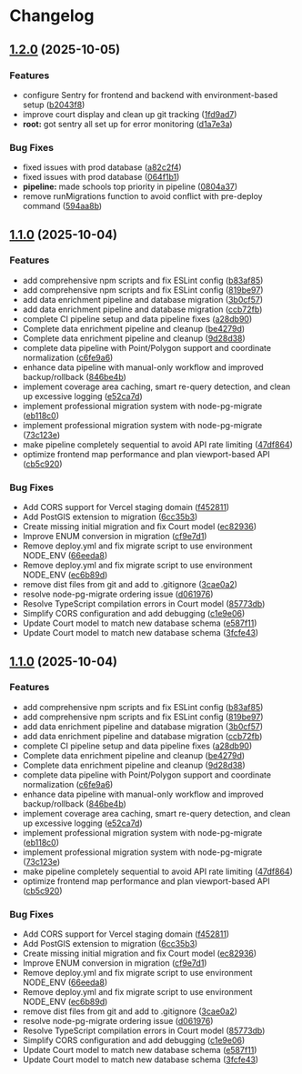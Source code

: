 # Changelog

## [1.2.0](https://github.com/TheSurfingCoder/CourtPulse/compare/backend-v1.1.0...backend-v1.2.0) (2025-10-05)


### Features

* configure Sentry for frontend and backend with environment-based setup ([b2043f8](https://github.com/TheSurfingCoder/CourtPulse/commit/b2043f88f1fd58129359aed7508eff6124c50975))
* improve court display and clean up git tracking ([1fd9ad7](https://github.com/TheSurfingCoder/CourtPulse/commit/1fd9ad744846a57dbd629a4a0b3ec7bcbac4b682))
* **root:** got sentry all set up for error monitoring ([d1a7e3a](https://github.com/TheSurfingCoder/CourtPulse/commit/d1a7e3ac9ebae7abecd4cbc7efe467d68a21fa77))


### Bug Fixes

* fixed issues with prod database ([a82c2f4](https://github.com/TheSurfingCoder/CourtPulse/commit/a82c2f4c1cf3d5b6b0625928b3909967bc6e3d9f))
* fixed issues with prod database ([064f1b1](https://github.com/TheSurfingCoder/CourtPulse/commit/064f1b19eb275bca0c7eb243ed4960b1d7274015))
* **pipeline:** made schools top priority in pipeline ([0804a37](https://github.com/TheSurfingCoder/CourtPulse/commit/0804a3732c0e3cd35daf8a2945915f2d1cb699b2))
* remove runMigrations function to avoid conflict with pre-deploy command ([594aa8b](https://github.com/TheSurfingCoder/CourtPulse/commit/594aa8b9f07cf4655805671a1b15fa1384435722))

## [1.1.0](https://github.com/TheSurfingCoder/CourtPulse/compare/backend-v1.0.1...backend-v1.1.0) (2025-10-04)


### Features

* add comprehensive npm scripts and fix ESLint config ([b83af85](https://github.com/TheSurfingCoder/CourtPulse/commit/b83af857702766b3a91dbdc9b883f5820a3fcc54))
* add comprehensive npm scripts and fix ESLint config ([819be97](https://github.com/TheSurfingCoder/CourtPulse/commit/819be97a28d5002f9e90426f020cb0933932ba24))
* add data enrichment pipeline and database migration ([3b0cf57](https://github.com/TheSurfingCoder/CourtPulse/commit/3b0cf57c848ae1f8d168834116d709e2f1ee42a3))
* add data enrichment pipeline and database migration ([ccb72fb](https://github.com/TheSurfingCoder/CourtPulse/commit/ccb72fbdd7726991d119f9d1f13025c0c136cad6))
* complete CI pipeline setup and data pipeline fixes ([a28db90](https://github.com/TheSurfingCoder/CourtPulse/commit/a28db905e2bdbde7b3335cd3e5b0d3fae86ab6e2))
* Complete data enrichment pipeline and cleanup ([be4279d](https://github.com/TheSurfingCoder/CourtPulse/commit/be4279d55c5dcc0d58a538161ab434b0e3bbd300))
* Complete data enrichment pipeline and cleanup ([9d28d38](https://github.com/TheSurfingCoder/CourtPulse/commit/9d28d38fda4f08726e9bd16292e8e79fb867c650))
* complete data pipeline with Point/Polygon support and coordinate normalization ([c6fe9a6](https://github.com/TheSurfingCoder/CourtPulse/commit/c6fe9a6f353e3a6d0f40938eecea57633ab6d52f))
* enhance data pipeline with manual-only workflow and improved backup/rollback ([846be4b](https://github.com/TheSurfingCoder/CourtPulse/commit/846be4bffa73f3e0284d26cb4101d411202d01ac))
* implement coverage area caching, smart re-query detection, and clean up excessive logging ([e52ca7d](https://github.com/TheSurfingCoder/CourtPulse/commit/e52ca7d765a195d7edba1c3cac217820ce540bf9))
* implement professional migration system with node-pg-migrate ([eb118c0](https://github.com/TheSurfingCoder/CourtPulse/commit/eb118c09db74c21fe3e1b2ff02eeb45a380095be))
* implement professional migration system with node-pg-migrate ([73c123e](https://github.com/TheSurfingCoder/CourtPulse/commit/73c123e2f825a6619bb438da752ded072df7ae84))
* make pipeline completely sequential to avoid API rate limiting ([47df864](https://github.com/TheSurfingCoder/CourtPulse/commit/47df86459cf223285c1925ec9a4a4bfe38c2246c))
* optimize frontend map performance and plan viewport-based API ([cb5c920](https://github.com/TheSurfingCoder/CourtPulse/commit/cb5c92081cc3e16191afd402110a2c6ebdd2bf95))


### Bug Fixes

* Add CORS support for Vercel staging domain ([f452811](https://github.com/TheSurfingCoder/CourtPulse/commit/f4528115ac43de4d74cc10d441bf2763e0886be2))
* Add PostGIS extension to migration ([6cc35b3](https://github.com/TheSurfingCoder/CourtPulse/commit/6cc35b36d826198f4dc1c0286c9a4797ba002d01))
* Create missing initial migration and fix Court model ([ec82936](https://github.com/TheSurfingCoder/CourtPulse/commit/ec82936ba90e46e1e7715a1ca8d34625d2a54d74))
* Improve ENUM conversion in migration ([cf9e7d1](https://github.com/TheSurfingCoder/CourtPulse/commit/cf9e7d1dce5265f9b567d03fb1e9e7574a2b28ab))
* Remove deploy.yml and fix migrate script to use environment NODE_ENV ([66eeda8](https://github.com/TheSurfingCoder/CourtPulse/commit/66eeda806f6332801f6d0208cc3406a0ba06d3b8))
* Remove deploy.yml and fix migrate script to use environment NODE_ENV ([ec6b89d](https://github.com/TheSurfingCoder/CourtPulse/commit/ec6b89df98ca01253b9185901ddaa19520e96751))
* remove dist files from git and add to .gitignore ([3cae0a2](https://github.com/TheSurfingCoder/CourtPulse/commit/3cae0a27424906885b89c2910c4db46a9e53df97))
* resolve node-pg-migrate ordering issue ([d061976](https://github.com/TheSurfingCoder/CourtPulse/commit/d061976643fcc672cb210b7330a495caf7006c5a))
* Resolve TypeScript compilation errors in Court model ([85773db](https://github.com/TheSurfingCoder/CourtPulse/commit/85773dbf83cb68e025ac6c3c1162091ec22ebca0))
* Simplify CORS configuration and add debugging ([c1e9e06](https://github.com/TheSurfingCoder/CourtPulse/commit/c1e9e06d646d94d0be3a9acda0f9c13637e97a67))
* Update Court model to match new database schema ([e587f11](https://github.com/TheSurfingCoder/CourtPulse/commit/e587f11a9fd38f709435fc9d29da0ecf5ced90a2))
* Update Court model to match new database schema ([3fcfe43](https://github.com/TheSurfingCoder/CourtPulse/commit/3fcfe43c21d546a3ea6cac07f9769e95bf96237b))

## [1.1.0](https://github.com/TheSurfingCoder/CourtPulse/compare/backend-v1.0.1...backend-v1.1.0) (2025-10-04)


### Features

* add comprehensive npm scripts and fix ESLint config ([b83af85](https://github.com/TheSurfingCoder/CourtPulse/commit/b83af857702766b3a91dbdc9b883f5820a3fcc54))
* add comprehensive npm scripts and fix ESLint config ([819be97](https://github.com/TheSurfingCoder/CourtPulse/commit/819be97a28d5002f9e90426f020cb0933932ba24))
* add data enrichment pipeline and database migration ([3b0cf57](https://github.com/TheSurfingCoder/CourtPulse/commit/3b0cf57c848ae1f8d168834116d709e2f1ee42a3))
* add data enrichment pipeline and database migration ([ccb72fb](https://github.com/TheSurfingCoder/CourtPulse/commit/ccb72fbdd7726991d119f9d1f13025c0c136cad6))
* complete CI pipeline setup and data pipeline fixes ([a28db90](https://github.com/TheSurfingCoder/CourtPulse/commit/a28db905e2bdbde7b3335cd3e5b0d3fae86ab6e2))
* Complete data enrichment pipeline and cleanup ([be4279d](https://github.com/TheSurfingCoder/CourtPulse/commit/be4279d55c5dcc0d58a538161ab434b0e3bbd300))
* Complete data enrichment pipeline and cleanup ([9d28d38](https://github.com/TheSurfingCoder/CourtPulse/commit/9d28d38fda4f08726e9bd16292e8e79fb867c650))
* complete data pipeline with Point/Polygon support and coordinate normalization ([c6fe9a6](https://github.com/TheSurfingCoder/CourtPulse/commit/c6fe9a6f353e3a6d0f40938eecea57633ab6d52f))
* enhance data pipeline with manual-only workflow and improved backup/rollback ([846be4b](https://github.com/TheSurfingCoder/CourtPulse/commit/846be4bffa73f3e0284d26cb4101d411202d01ac))
* implement coverage area caching, smart re-query detection, and clean up excessive logging ([e52ca7d](https://github.com/TheSurfingCoder/CourtPulse/commit/e52ca7d765a195d7edba1c3cac217820ce540bf9))
* implement professional migration system with node-pg-migrate ([eb118c0](https://github.com/TheSurfingCoder/CourtPulse/commit/eb118c09db74c21fe3e1b2ff02eeb45a380095be))
* implement professional migration system with node-pg-migrate ([73c123e](https://github.com/TheSurfingCoder/CourtPulse/commit/73c123e2f825a6619bb438da752ded072df7ae84))
* make pipeline completely sequential to avoid API rate limiting ([47df864](https://github.com/TheSurfingCoder/CourtPulse/commit/47df86459cf223285c1925ec9a4a4bfe38c2246c))
* optimize frontend map performance and plan viewport-based API ([cb5c920](https://github.com/TheSurfingCoder/CourtPulse/commit/cb5c92081cc3e16191afd402110a2c6ebdd2bf95))


### Bug Fixes

* Add CORS support for Vercel staging domain ([f452811](https://github.com/TheSurfingCoder/CourtPulse/commit/f4528115ac43de4d74cc10d441bf2763e0886be2))
* Add PostGIS extension to migration ([6cc35b3](https://github.com/TheSurfingCoder/CourtPulse/commit/6cc35b36d826198f4dc1c0286c9a4797ba002d01))
* Create missing initial migration and fix Court model ([ec82936](https://github.com/TheSurfingCoder/CourtPulse/commit/ec82936ba90e46e1e7715a1ca8d34625d2a54d74))
* Improve ENUM conversion in migration ([cf9e7d1](https://github.com/TheSurfingCoder/CourtPulse/commit/cf9e7d1dce5265f9b567d03fb1e9e7574a2b28ab))
* Remove deploy.yml and fix migrate script to use environment NODE_ENV ([66eeda8](https://github.com/TheSurfingCoder/CourtPulse/commit/66eeda806f6332801f6d0208cc3406a0ba06d3b8))
* Remove deploy.yml and fix migrate script to use environment NODE_ENV ([ec6b89d](https://github.com/TheSurfingCoder/CourtPulse/commit/ec6b89df98ca01253b9185901ddaa19520e96751))
* remove dist files from git and add to .gitignore ([3cae0a2](https://github.com/TheSurfingCoder/CourtPulse/commit/3cae0a27424906885b89c2910c4db46a9e53df97))
* resolve node-pg-migrate ordering issue ([d061976](https://github.com/TheSurfingCoder/CourtPulse/commit/d061976643fcc672cb210b7330a495caf7006c5a))
* Resolve TypeScript compilation errors in Court model ([85773db](https://github.com/TheSurfingCoder/CourtPulse/commit/85773dbf83cb68e025ac6c3c1162091ec22ebca0))
* Simplify CORS configuration and add debugging ([c1e9e06](https://github.com/TheSurfingCoder/CourtPulse/commit/c1e9e06d646d94d0be3a9acda0f9c13637e97a67))
* Update Court model to match new database schema ([e587f11](https://github.com/TheSurfingCoder/CourtPulse/commit/e587f11a9fd38f709435fc9d29da0ecf5ced90a2))
* Update Court model to match new database schema ([3fcfe43](https://github.com/TheSurfingCoder/CourtPulse/commit/3fcfe43c21d546a3ea6cac07f9769e95bf96237b))
